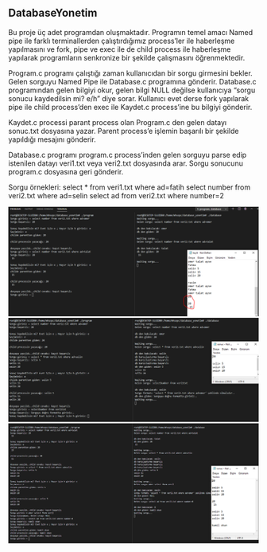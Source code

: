 
## DatabaseYonetim
Bu proje üç adet programdan oluşmaktadır. Programın temel amacı Named pipe ile farklı
terminallerden çalıştırdığımız process’ler ile haberleşme yapılmasını ve fork, pipe ve exec ile
de child process ile haberleşme yapılarak programların senkronize bir şekilde çalışmasını
öğrenmektedir.

Program.c programı çalıştığı zaman kullanıcıdan bir sorgu girmesini bekler. Gelen sorguyu
Named Pipe ile Database.c programına gönderir. Database.c programından gelen bilgiyi okur,
gelen bilgi NULL değilse kullanıcıya “sorgu sonucu kaydedilsin mi? e/h” diye sorar. Kullanıcı
evet derse fork yapılarak pipe ile child process’den exec ile Kaydet.c process’ine bu bilgiyi
gönderir.

Kaydet.c processi parant process olan Program.c den gelen datayı sonuc.txt dosyasına yazar.
Parent process’e işlemin başarılı bir şekilde yapıldığı mesajını gönderir.

Database.c programı program.c process’inden gelen sorguyu parse edip istenilen datayı
veri1.txt veya veri2.txt dosyasında arar. Sorgu sonucunu program.c dosyasına geri gönderir.

Sorgu örnekleri:
select * from veri1.txt where ad=fatih
select number from veri2.txt where ad=selin
select ad from veri2.txt where number=2

![SS1](https://raw.githubusercontent.com/omerkucuker/DatabaseYonetim/main/ss1.PNG)
![SS2](https://raw.githubusercontent.com/omerkucuker/DatabaseYonetim/main/ss2.PNG)
![SS3](https://raw.githubusercontent.com/omerkucuker/DatabaseYonetim/main/ss3.PNG)



